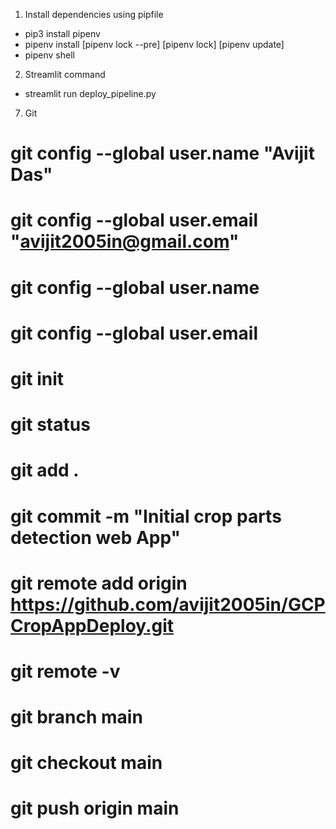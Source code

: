 1. Install dependencies using pipfile
- pip3 install pipenv
- pipenv install [pipenv lock --pre] [pipenv lock] [pipenv update]
- pipenv shell

2. Streamlit command
- streamlit run deploy_pipeline.py

7. Git 
# git config --global user.name "Avijit Das"
# git config --global user.email "avijit2005in@gmail.com"
# git config --global user.name
# git config --global user.email
# git init
# git status
# git add .
# git commit -m "Initial crop parts detection web App"
# git remote add origin https://github.com/avijit2005in/GCPCropAppDeploy.git
# git remote -v
# git branch main
# git checkout main
# git push origin main

